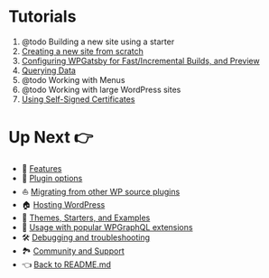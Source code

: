 # Tutorials

1. @todo Building a new site using a starter
2. [Creating a new site from scratch](./building-a-new-site-wordpress-and-gatsby.md)
3. [Configuring WPGatsby for Fast/Incremental Builds, and Preview](./configuring-wp-gatsby.md)
4. [Querying Data](./querying-data.md)
5. @todo Working with Menus
6. @todo Working with large WordPress sites
7. [Using Self-Signed Certificates](./using-self-signed-certificates.md)

# Up Next :point_right:

- :feet: [Features](../features/index.md)
- :electric_plug: [Plugin options](../plugin-options.md)
- :boat: [Migrating from other WP source plugins](../migrating-from-other-wp-source-plugins.md)
- :house: [Hosting WordPress](../hosting.md)
- :athletic_shoe: [Themes, Starters, and Examples](../themes-starters-examples.md)
- :medal_sports: [Usage with popular WPGraphQL extensions](../usage-with-popular-wp-graphql-extensions.md)
- :hammer_and_wrench: [Debugging and troubleshooting](../debugging-and-troubleshooting.md)
- :national_park: [Community and Support](../community-and-support.md)
- :point_left: [Back to README.md](../README.md)
